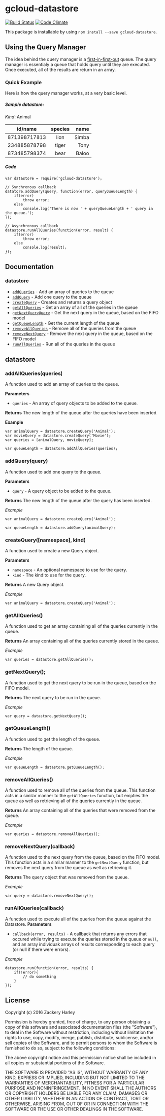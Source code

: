 # gcloud-datastore
[![Build Status](https://travis-ci.org/zackharley/gcloud-datastore.svg?branch=master)](https://travis-ci.org/zackharley/gcloud-datastore-query-manager)
[![Code Climate](https://codeclimate.com/github/zackharley/gcloud-datastore-query-manager/badges/gpa.svg)](https://codeclimate.com/github/zackharley/gcloud-datastore-query-manager)

This package is installable by using `npm install --save gcloud-datastore`.


## Using the Query Manager

The idea behind the query manager is a [first-in-first-out](https://en.wikipedia.org/wiki/FIFO_(computing_and_electronics)) queue. The query manager is essentialy a queue that holds query until they are executed. Once executed, all of the results are return in an array.


### Quick Example
Here is how the query manager works, at a very basic level.

##### Sample datastore:

*Kind*: Animal

| id/name      | species       | name  |
| -------------|:-------------:| -----:|
| 871398717813 | lion          | Simba |
| 234885878798 | tiger         | Tony  |
| 873485798374 | bear          | Baloo |

##### Code
```
var datastore = require('gcloud-datastore');

// Synchronous callback
datatore.addQuery(query, function(error, queryQueueLength) {
    if(error)
        throw error;
    else
        console.log('There is now ' + queryQueueLength + ' query in the queue.');
});

// Asynchronous callback
datastore.runAllQueries(function(error, result) {
    if(error)
        throw error;
    else
        console.log(result);
});
```


## Documentation
### datastore
 * [`addQueries`](#addallqueriesqueries) - Add an array of queries to the queue
 * [`addQuery`](#addqueryquery) - Add one query to the queue
 * [`createQuery`](#createquery) - Creates and returns a query object
 * [`getAllQueries`](#getallqueries) - Get an array of all of the queries in the queue
 * [`getNextQueryQuery`](#getnextquery) - Get the next query in the queue, based on the FIFO model
 * [`getQueueLength`](#getqueuelength) - Get the current length of the queue
 * [`removeAllQueries`](#removeallqueries) - Remove all of the queries from the queue
 * [`removeNextQuery`](#removenextquery) - Remove the next query in the queue, based on the FIFO model
 * [`runAllQueries`](#runAllQueries) - Run all of the queries in the queue


## datastore

### addAllQueries(queries)
A function used to add an array of queries to the queue.

__Parameters__
* `queries` - An array of query objects to be added to the queue.

__Returns__
The new length of the queue after the queries have been inserted.

__Example__
```
var animalQuery = datastore.createQuery('Animal');
var movieQuery = datastore.createQuery('Movie');
var queries = [animalQuery, movieQuery];

var queueLength = datastore.addAllQueries(queries);
```


### addQuery(query)
A function used to add one query to the queue.

__Parameters__
* `query` - A query object to be added to the queue.

__Returns__
The new length of the queue after the query has been inserted.

*Example*
```
var animalQuery = datastore.createQuery('Animal');

var queueLength = datastore.addQuery(animalQuery);
```

### createQuery([namespace], kind)
A function used to create a new Query object.

__Parameters__
* `namespace` - An optional namespace to use for the query.
* `kind` - The kind to use for the query.

__Returns__
A new Query object.

*Example*
```
var animalQuery = datastore.createQuery('Animal');
```


### getAllQueries()
A function used to get an array containing all of the queries currently in the queue.

__Returns__
An array containing all of the queries currently stored in the queue.

*Example*
```
var queries = datastore.getAllQueries();
```


### getNextQuery();
A function used to get the next query to be run in the queue, based on the FIFO model.

__Returns__
The next query to be run in the queue.

*Example*
```
var query = datastore.getNextQuery();
```


### getQueueLength()
A function used to get the length of the queue.

__Returns__
The length of the queue.

*Example*
```
var queueLength = datastore.getQueueLength();
```


### removeAllQueries()
A function used to remove all of the queries from the queue. This function acts in a similar manner to the `getAllQueries` function, but empties the queue as well as retrieving all of the queries currently in the queue.

__Returns__
An array containing all of the queries that were removed from the queue.

*Example*
```
var queries = datastore.removeAllQueries();
```


### removeNextQuery(callback)
A function used to the next query from the queue, based on the FIFO model. This function acts in a similar manner to the `getNextQuery` function, but removes the next query from the queue as well as retrieving it.

__Returns__
The query object that was removed from the queue.

*Example*
```
var query = datastore.removeNextQuery();
```


### runAllQueries(callback)
A function used to execute all of the queries from the queue against the Datastore.
__Parameters__
* `callback(error, results)` - A callback that returns any errors that occured while trying to execute the queries stored in the queue or `null`, and an array individuak arrays of results corresponding to each query (or null if there were errors).

*Example*
```
datastore.run(function(error, results) {
    if(!error){
        // do something
    }
});
```



## License
Copyright (c) 2016 Zackery Harley

Permission is hereby granted, free of charge, to any person obtaining a copy of this software and associated documentation files (the "Software"), to deal in the Software without restriction, including without limitation the rights to use, copy, modify, merge, publish, distribute, sublicense, and/or sell copies of the Software, and to permit persons to whom the Software is furnished to do so, subject to the following conditions:

The above copyright notice and this permission notice shall be included in all copies or substantial portions of the Software.

THE SOFTWARE IS PROVIDED "AS IS", WITHOUT WARRANTY OF ANY KIND, EXPRESS OR IMPLIED, INCLUDING BUT NOT LIMITED TO THE WARRANTIES OF MERCHANTABILITY, FITNESS FOR A PARTICULAR PURPOSE AND NONINFRINGEMENT. IN NO EVENT SHALL THE AUTHORS OR COPYRIGHT HOLDERS BE LIABLE FOR ANY CLAIM, DAMAGES OR OTHER LIABILITY, WHETHER IN AN ACTION OF CONTRACT, TORT OR OTHERWISE, ARISING FROM, OUT OF OR IN CONNECTION WITH THE SOFTWARE OR THE USE OR OTHER DEALINGS IN THE SOFTWARE.
